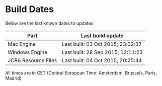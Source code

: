 # Build Dates

Below are the last known dates to updates

Part | Last build update
-----|-----
Mac Engine | Last built: 03 Oct 2015; 23:02:37
Windows Engine | Last built: 28 Sep 2015; 12:11:23
JCR6 Resource Files | Last built: 04 Oct 2015; 20:25:44
All times are in CET (Central European Time: Amsterdam, Brussels, Paris, Madrid)



